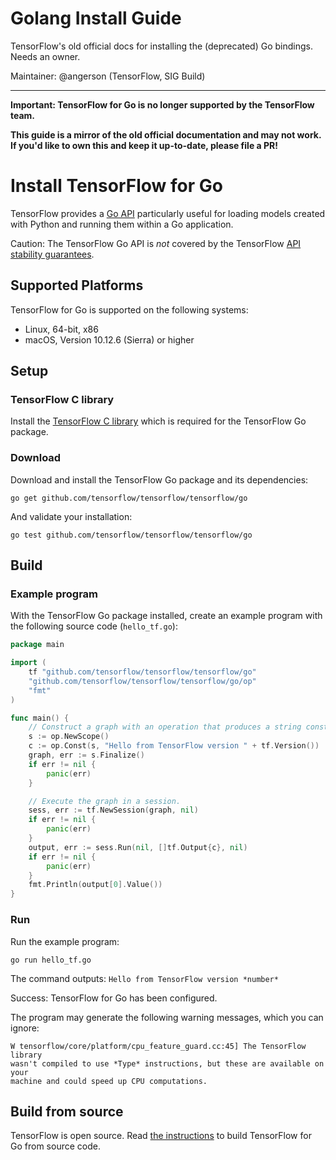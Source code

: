 # Golang Install Guide 

TensorFlow's old official docs for installing the (deprecated) Go bindings.
Needs an owner.

Maintainer: @angerson (TensorFlow, SIG Build)

* * *

**Important: TensorFlow for Go is no longer supported by the
TensorFlow team.**

**This guide is a mirror of the old official documentation and may not work. If
you'd like to own this and keep it up-to-date, please file a PR!**

# Install TensorFlow for Go

TensorFlow provides a
[Go API](https://pkg.go.dev/github.com/tensorflow/tensorflow/tensorflow/go)
particularly useful for loading models created with Python and running them
within a Go application.

Caution: The TensorFlow Go API is *not* covered by the TensorFlow
[API stability guarantees](https://www.tensorflow.org/guide/versions).


## Supported Platforms

TensorFlow for Go is supported on the following systems:

* Linux, 64-bit, x86
* macOS, Version 10.12.6 (Sierra) or higher


## Setup

### TensorFlow C library

Install the [TensorFlow C library](https://www.tensorflow.org/install/lang_c) which is required for the
TensorFlow Go package.

### Download

Download and install the TensorFlow Go package and its dependencies:

```
go get github.com/tensorflow/tensorflow/tensorflow/go
```

And validate your installation:

```
go test github.com/tensorflow/tensorflow/tensorflow/go
```


## Build

### Example program

With the TensorFlow Go package installed, create an example program with the
following source code (`hello_tf.go`):

```go
package main

import (
	tf "github.com/tensorflow/tensorflow/tensorflow/go"
	"github.com/tensorflow/tensorflow/tensorflow/go/op"
	"fmt"
)

func main() {
	// Construct a graph with an operation that produces a string constant.
	s := op.NewScope()
	c := op.Const(s, "Hello from TensorFlow version " + tf.Version())
	graph, err := s.Finalize()
	if err != nil {
		panic(err)
	}

	// Execute the graph in a session.
	sess, err := tf.NewSession(graph, nil)
	if err != nil {
		panic(err)
	}
	output, err := sess.Run(nil, []tf.Output{c}, nil)
	if err != nil {
		panic(err)
	}
	fmt.Println(output[0].Value())
}
```

### Run

Run the example program:

```
go run hello_tf.go
```

The command outputs: `Hello from TensorFlow version *number*`

Success: TensorFlow for Go has been configured.

The program may generate the following warning messages, which you can ignore:

```
W tensorflow/core/platform/cpu_feature_guard.cc:45] The TensorFlow library
wasn't compiled to use *Type* instructions, but these are available on your
machine and could speed up CPU computations.
```

## Build from source

TensorFlow is open source. Read
[the instructions](https://github.com/tensorflow/tensorflow/blob/master/tensorflow/go/README.md)
to build TensorFlow for Go from source code.
